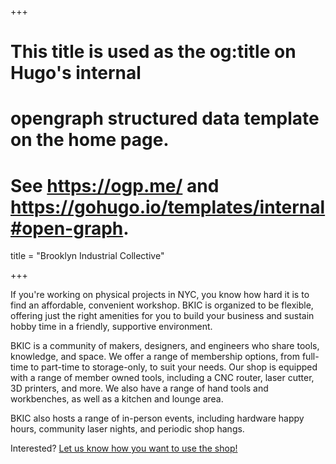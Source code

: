 +++
# This title is used as the og:title on Hugo's internal
# opengraph structured data template on the home page.
# See https://ogp.me/ and https://gohugo.io/templates/internal#open-graph.
title = "Brooklyn Industrial Collective"

+++

If you're working on physical projects in NYC, you know how hard it is to find an affordable, convenient workshop. BKIC is organized to be flexible, offering just the right amenities for you to build your business and sustain hobby time in a friendly, supportive environment.

BKIC is a community of makers, designers, and engineers who share tools, knowledge, and space. We offer a range of membership options, from full-time to part-time to storage-only, to suit your needs. Our shop is equipped with a range of member owned tools, including a CNC router, laser cutter, 3D printers, and more. We also have a range of hand tools and workbenches, as well as a kitchen and lounge area.

BKIC also hosts a range of in-person events, including hardware happy hours, community laser nights, and periodic shop hangs.

Interested? [Let us know how you want to use the shop!](https://docs.google.com/forms/d/e/1FAIpQLSfuNXVlvfGhaNH_uV8uBMtWSCDZVuUFS4AMfYnVAnCtPwQzGQ/viewform)